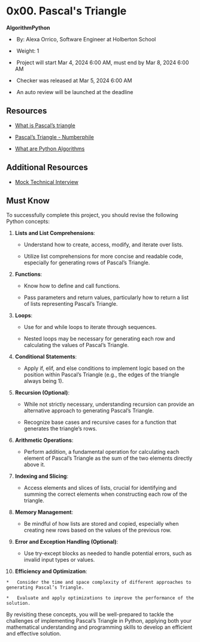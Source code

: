 0x00. Pascal's Triangle
=======================

**AlgorithmPython**

*    By: Alexa Orrico, Software Engineer at Holberton School
    
*    Weight: 1
    
*    Project will start Mar 4, 2024 6:00 AM, must end by Mar 8, 2024 6:00 AM
    
*    Checker was released at Mar 5, 2024 6:00 AM
    
*    An auto review will be launched at the deadline
    

Resources
---------

*   [What is Pascal’s triangle](https://intranet.alxswe.com/rltoken/F458nFkW9StJum2zPI4khg)
    
*   [Pascal’s Triangle - Numberphile](https://intranet.alxswe.com/rltoken/XXMN2RVCCGcF5l5ZnUIv8Q)
    
*   [What are Python Algorithms](https://intranet.alxswe.com/rltoken/q5v0xbgrVxG4Nf-fV-BW2w)
    

Additional Resources
--------------------

*   [Mock Technical Interview](https://intranet.alxswe.com/rltoken/vKf7Spm4xxFMom3x4Jx52g)
    

Must Know
---------

To successfully complete this project, you should revise the following Python concepts:

1.  **Lists and List Comprehensions**:
    
    *   Understand how to create, access, modify, and iterate over lists.
        
    *   Utilize list comprehensions for more concise and readable code, especially for generating rows of Pascal’s Triangle.
        
2.  **Functions**:
    
    *   Know how to define and call functions.
        
    *   Pass parameters and return values, particularly how to return a list of lists representing Pascal’s Triangle.
        
3.  **Loops**:
    
    *   Use for and while loops to iterate through sequences.
        
    *   Nested loops may be necessary for generating each row and calculating the values of Pascal’s Triangle.
        
4.  **Conditional Statements**:
    
    *   Apply if, elif, and else conditions to implement logic based on the position within Pascal’s Triangle (e.g., the edges of the triangle always being 1).
        
5.  **Recursion (Optional)**:
    
    *   While not strictly necessary, understanding recursion can provide an alternative approach to generating Pascal’s Triangle.
        
    *   Recognize base cases and recursive cases for a function that generates the triangle’s rows.
        
6.  **Arithmetic Operations**:
    
    *   Perform addition, a fundamental operation for calculating each element of Pascal’s Triangle as the sum of the two elements directly above it.
        
7.  **Indexing and Slicing**:
    
    *   Access elements and slices of lists, crucial for identifying and summing the correct elements when constructing each row of the triangle.
        
8.  **Memory Management**:
    
    *   Be mindful of how lists are stored and copied, especially when creating new rows based on the values of the previous row.
        
9.  **Error and Exception Handling (Optional)**:
    
    *   Use try-except blocks as needed to handle potential errors, such as invalid input types or values.
        
10.  **Efficiency and Optimization**:
    
    *   Consider the time and space complexity of different approaches to generating Pascal’s Triangle.
        
    *   Evaluate and apply optimizations to improve the performance of the solution.
        

By revisiting these concepts, you will be well-prepared to tackle the challenges of implementing Pascal’s Triangle in Python, applying both your mathematical understanding and programming skills to develop an efficient and effective solution.
